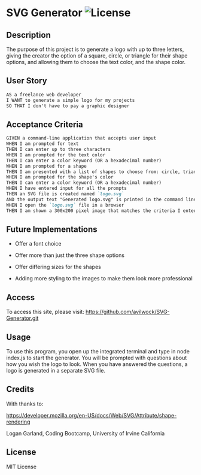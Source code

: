  # SVG Generator   ![License](https://img.shields.io/badge/license-MIT%20License-blue)

## Description

The purpose of this project is to generate a logo with up to three letters, giving the creator the option of a square, circle, or triangle for their shape options, and allowing them to choose the text color, and the shape color.

## User Story

```md
AS a freelance web developer
I WANT to generate a simple logo for my projects
SO THAT I don't have to pay a graphic designer
```

## Acceptance Criteria

```md
GIVEN a command-line application that accepts user input
WHEN I am prompted for text
THEN I can enter up to three characters
WHEN I am prompted for the text color
THEN I can enter a color keyword (OR a hexadecimal number)
WHEN I am prompted for a shape
THEN I am presented with a list of shapes to choose from: circle, triangle, and square
WHEN I am prompted for the shape's color
THEN I can enter a color keyword (OR a hexadecimal number)
WHEN I have entered input for all the prompts
THEN an SVG file is created named `logo.svg`
AND the output text "Generated logo.svg" is printed in the command line
WHEN I open the `logo.svg` file in a browser
THEN I am shown a 300x200 pixel image that matches the criteria I entered
```

## Future Implementations

* Offer a font choice

* Offer more than just the three shape options

* Offer differing sizes for the shapes

* Adding more styling to the images to make them look more professional

## Access

To access this site, please visit: https://github.com/avilwock/SVG-Generator.git

## Usage

To use this program, you open up the integrated terminal and type in node index.js to start the generator. You will be prompted with questions about how you wish the logo to look. When you have answered the questions, a logo is generated in a separate SVG file.

## Credits

With thanks to:

https://developer.mozilla.org/en-US/docs/Web/SVG/Attribute/shape-rendering

Logan Garland, Coding Bootcamp, University of Irvine California

## License

MIT License